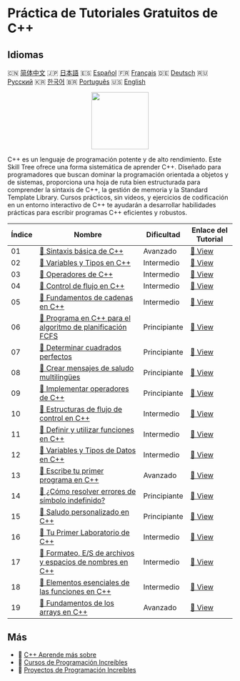 # Práctica de Tutoriales Gratuitos de C++

## Idiomas

🇨🇳 [简体中文](README_zh.md) 🇯🇵 [日本語](README_ja.md) 🇪🇸 [Español](README_es.md) 🇫🇷 [Français](README_fr.md) 🇩🇪 [Deutsch](README_de.md) 🇷🇺 [Русский](README_ru.md) 🇰🇷 [한국어](README_ko.md) 🇧🇷 [Português](README_pt.md) 🇺🇸 [English](README.md) 

<div align="center">
<img width="128px" src="https://file.labex.io/path/kjx58efaCNu0.png">
</div>

C++ es un lenguaje de programación potente y de alto rendimiento. Este Skill Tree ofrece una forma sistemática de aprender C++. Diseñado para programadores que buscan dominar la programación orientada a objetos y de sistemas, proporciona una hoja de ruta bien estructurada para comprender la sintaxis de C++, la gestión de memoria y la Standard Template Library. Cursos prácticos, sin videos, y ejercicios de codificación en un entorno interactivo de C++ te ayudarán a desarrollar habilidades prácticas para escribir programas C++ eficientes y robustos.

|   Índice | Nombre                                                                                                                                        | Dificultad   | Enlace del Tutorial                                                                        |
|----------|-----------------------------------------------------------------------------------------------------------------------------------------------|--------------|--------------------------------------------------------------------------------------------|
|       01 | [📖 Sintaxis básica de C++](https://labex.io/es/tutorials/cpp-basic-syntax-of-c-178534)                                                       | Avanzado     | [🔗 View](https://labex.io/es/tutorials/cpp-basic-syntax-of-c-178534)                      |
|       02 | [📖 Variables y Tipos en C++](https://labex.io/es/tutorials/cpp-c-variables-and-types-178540)                                                 | Intermedio   | [🔗 View](https://labex.io/es/tutorials/cpp-c-variables-and-types-178540)                  |
|       03 | [📖 Operadores de C++](https://labex.io/es/tutorials/cpp-c-operators-178538)                                                                  | Intermedio   | [🔗 View](https://labex.io/es/tutorials/cpp-c-operators-178538)                            |
|       04 | [📖 Control de flujo en C++](https://labex.io/es/tutorials/cpp-c-flow-control-178536)                                                         | Intermedio   | [🔗 View](https://labex.io/es/tutorials/cpp-c-flow-control-178536)                         |
|       05 | [📖 Fundamentos de cadenas en C++](https://labex.io/es/tutorials/cpp-c-string-fundamentals-178539)                                            | Intermedio   | [🔗 View](https://labex.io/es/tutorials/cpp-c-string-fundamentals-178539)                  |
|       06 | [📖 Programa en C++ para el algoritmo de planificación FCFS](https://labex.io/es/tutorials/cpp-c-program-for-fcfs-scheduling-algorithm-96161) | Principiante | [🔗 View](https://labex.io/es/tutorials/cpp-c-program-for-fcfs-scheduling-algorithm-96161) |
|       07 | [📖 Determinar cuadrados perfectos](https://labex.io/es/tutorials/cpp-determine-perfect-square-96130)                                         | Principiante | [🔗 View](https://labex.io/es/tutorials/cpp-determine-perfect-square-96130)                |
|       08 | [📖 Crear mensajes de saludo multilingües](https://labex.io/es/tutorials/cpp-craft-multilingual-greeting-messages-446094)                     | Principiante | [🔗 View](https://labex.io/es/tutorials/cpp-craft-multilingual-greeting-messages-446094)   |
|       09 | [📖 Implementar operadores de C++](https://labex.io/es/tutorials/cpp-implement-c-operators-446084)                                            | Principiante | [🔗 View](https://labex.io/es/tutorials/cpp-implement-c-operators-446084)                  |
|       10 | [📖 Estructuras de flujo de control en C++](https://labex.io/es/tutorials/cpp-control-flow-structures-in-c-446083)                            | Intermedio   | [🔗 View](https://labex.io/es/tutorials/cpp-control-flow-structures-in-c-446083)           |
|       11 | [📖 Definir y utilizar funciones en C++](https://labex.io/es/tutorials/cpp-define-and-use-functions-in-c-446080)                              | Intermedio   | [🔗 View](https://labex.io/es/tutorials/cpp-define-and-use-functions-in-c-446080)          |
|       12 | [📖 Variables y Tipos de Datos en C++](https://labex.io/es/tutorials/cpp-variables-and-data-types-in-c-446078)                                | Intermedio   | [🔗 View](https://labex.io/es/tutorials/cpp-variables-and-data-types-in-c-446078)          |
|       13 | [📖 Escribe tu primer programa en C++](https://labex.io/es/tutorials/cpp-write-your-first-c-program-446069)                                   | Avanzado     | [🔗 View](https://labex.io/es/tutorials/cpp-write-your-first-c-program-446069)             |
|       14 | [📖 ¿Cómo resolver errores de símbolo indefinido?](https://labex.io/es/tutorials/cpp-how-to-resolve-undefined-symbol-errors-419008)           | Principiante | [🔗 View](https://labex.io/es/tutorials/cpp-how-to-resolve-undefined-symbol-errors-419008) |
|       15 | [📖 Saludo personalizado en C++](https://labex.io/es/tutorials/cpp-personalized-c-greeting-391809)                                            | Principiante | [🔗 View](https://labex.io/es/tutorials/cpp-personalized-c-greeting-391809)                |
|       16 | [📖 Tu Primer Laboratorio de C++](https://labex.io/es/tutorials/cpp-your-first-c-lab-391803)                                                  | Intermedio   | [🔗 View](https://labex.io/es/tutorials/cpp-your-first-c-lab-391803)                       |
|       17 | [📖 Formateo, E/S de archivos y espacios de nombres en C++](https://labex.io/es/tutorials/cpp-c-formatting-file-io-and-namespace-178541)      | Intermedio   | [🔗 View](https://labex.io/es/tutorials/cpp-c-formatting-file-io-and-namespace-178541)     |
|       18 | [📖 Elementos esenciales de las funciones en C++](https://labex.io/es/tutorials/cpp-c-function-essentials-178537)                             | Intermedio   | [🔗 View](https://labex.io/es/tutorials/cpp-c-function-essentials-178537)                  |
|       19 | [📖 Fundamentos de los arrays en C++](https://labex.io/es/tutorials/cpp-c-arrays-fundamentals-178535)                                         | Avanzado     | [🔗 View](https://labex.io/es/tutorials/cpp-c-arrays-fundamentals-178535)                  |

## Más

- 🔗 [C++ Aprende más sobre](https://labex.io/es/skilltrees/cpp)
- 🔗 [Cursos de Programación Increíbles](https://github.com/labex-labs/awesome-programming-courses)
- 🔗 [Proyectos de Programación Increíbles](https://github.com/labex-labs/awesome-programming-projects)


